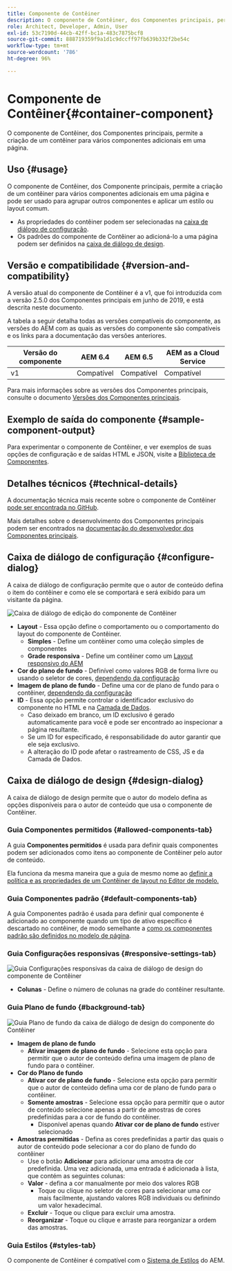 ```yaml
---
title: Componente de Contêiner
description: O componente de Contêiner, dos Componentes principais, permite a criação de um contêiner para vários componentes adicionais em uma página.
role: Architect, Developer, Admin, User
exl-id: 53c7190d-44cb-42ff-bc1a-483c7875bcf8
source-git-commit: 888719359f9a1d1c9dccff97fb639b332f2be54c
workflow-type: tm+mt
source-wordcount: '786'
ht-degree: 96%

---
```


# Componente de Contêiner{#container-component}

O componente de Contêiner, dos Componentes principais, permite a criação de um contêiner para vários componentes adicionais em uma página.

## Uso {#usage}

O componente de Contêiner, dos Componente principais, permite a criação de um contêiner para vários componentes adicionais em uma página e pode ser usado para agrupar outros componentes e aplicar um estilo ou layout comum.

* As propriedades do contêiner podem ser selecionadas na [caixa de diálogo de configuração](#configure-dialog).
* Os padrões do componente de Contêiner ao adicioná-lo a uma página podem ser definidos na [caixa de diálogo de design](#design-dialog).

## Versão e compatibilidade {#version-and-compatibility}

A versão atual do componente de Contêiner é a v1, que foi introduzida com a versão 2.5.0 dos Componentes principais em junho de 2019, e está descrita neste documento.

A tabela a seguir detalha todas as versões compatíveis do componente, as versões do AEM com as quais as versões do componente são compatíveis e os links para a documentação das versões anteriores.

| Versão do componente | AEM 6.4 | AEM 6.5 | AEM as a Cloud Service |
|--- |--- |---|---|
| v1 | Compatível | Compatível | Compatível |

Para mais informações sobre as versões dos Componentes principais, consulte o documento [Versões dos Componentes principais](/help/versions.md).

## Exemplo de saída do componente {#sample-component-output}

Para experimentar o componente de Contêiner, e ver exemplos de suas opções de configuração e de saídas HTML e JSON, visite a [Biblioteca de Componentes](https://adobe.com/go/aem_cmp_library_container_br).

## Detalhes técnicos {#technical-details}

A documentação técnica mais recente sobre o componente de Contêiner [pode ser encontrada no GitHub](https://adobe.com/go/aem_cmp_tech_container_v1_br).

Mais detalhes sobre o desenvolvimento dos Componentes principais podem ser encontrados na [documentação do desenvolvedor dos Componentes principais](/help/developing/overview.md).

## Caixa de diálogo de configuração {#configure-dialog}

A caixa de diálogo de configuração permite que o autor de conteúdo defina o item do contêiner e como ele se comportará e será exibido para um visitante da página.

![Caixa de diálogo de edição do componente de Contêiner](/help/assets/container-edit.png)

* **Layout** - Essa opção define o comportamento ou o comportamento do layout do componente de Contêiner.
   * **Simples** - Define um contêiner como uma coleção simples de componentes
   * **Grade responsiva** - Define um contêiner como um [Layout responsivo do AEM](https://experienceleague.adobe.com/docs/experience-manager-cloud-service/sites/authoring/features/responsive-layout.html)
* **Cor do plano de fundo** - Definível como valores RGB de forma livre ou usando o seletor de cores, [dependendo da configuração](#background-tab)
* **Imagem de plano de fundo** - Define uma cor de plano de fundo para o contêiner,  [dependendo da configuração](#background-tab)
* **ID** - Essa opção permite controlar o identificador exclusivo do componente no HTML e na [Camada de Dados](/help/developing/data-layer/overview.md).
   * Caso deixado em branco, um ID exclusivo é gerado automaticamente para você e pode ser encontrado ao inspecionar a página resultante.
   * Se um ID for especificado, é responsabilidade do autor garantir que ele seja exclusivo.
   * A alteração do ID pode afetar o rastreamento de CSS, JS e da Camada de Dados.

## Caixa de diálogo de design {#design-dialog}

A caixa de diálogo de design permite que o autor do modelo defina as opções disponíveis para o autor de conteúdo que usa o componente de Contêiner.

### Guia Componentes permitidos {#allowed-components-tab}

A guia **Componentes permitidos** é usada para definir quais componentes podem ser adicionados como itens ao componente de Contêiner pelo autor de conteúdo.

Ela funciona da mesma maneira que a guia de mesmo nome ao [definir a política e as propriedades de um Contêiner de layout no Editor de modelo.](https://experienceleague.adobe.com/docs/experience-manager-cloud-service/sites/authoring/features/templates.html)

### Guia Componentes padrão {#default-components-tab}

A guia Componentes padrão é usada para definir qual componente é adicionado ao componente quando um tipo de ativo específico é descartado no contêiner, de modo semelhante a [como os componentes padrão são definidos no modelo de página](https://experienceleague.adobe.com/docs/experience-manager-cloud-service/sites/authoring/features/templates.html).

### Guia Configurações responsivas {#responsive-settings-tab}

![Guia Configurações responsivas da caixa de diálogo de design do componente de Contêiner](/help/assets/container-design-responsive.png)

* **Colunas** - Define o número de colunas na grade do contêiner resultante.

### Guia Plano de fundo {#background-tab}

![Guia Plano de fundo da caixa de diálogo de design do componente do Contêiner](/help/assets/container-design-background.png)

* **Imagem de plano de fundo**
   * **Ativar imagem de plano de fundo** - Selecione esta opção para permitir que o autor de conteúdo defina uma imagem de plano de fundo para o contêiner.
* **Cor do Plano de fundo**
   * **Ativar cor de plano de fundo** - Selecione esta opção para permitir que o autor de conteúdo defina uma cor de plano de fundo para o contêiner.
   * **Somente amostras** - Selecione essa opção para permitir que o autor de conteúdo selecione apenas a partir de amostras de cores predefinidas para a cor de fundo do contêiner.
      * Disponível apenas quando **Ativar cor de plano de fundo** estiver selecionado
* **Amostras permitidas** - Defina as cores predefinidas a partir das quais o autor de conteúdo pode selecionar a cor do plano de fundo do contêiner
   * Use o botão **Adicionar** para adicionar uma amostra de cor predefinida. Uma vez adicionada, uma entrada é adicionada à lista, que contém as seguintes colunas:
   * **Valor** - defina a cor manualmente por meio dos valores RGB
      * Toque ou clique no seletor de cores para selecionar uma cor mais facilmente, ajustando valores RGB individuais ou definindo um valor hexadecimal.
   * **Excluir** - Toque ou clique para excluir uma amostra.
   * **Reorganizar** - Toque ou clique e arraste para reorganizar a ordem das amostras.

### Guia Estilos {#styles-tab}

O componente de Contêiner é compatível com o [Sistema de Estilos](/help/get-started/authoring.md#component-styling) do AEM.
